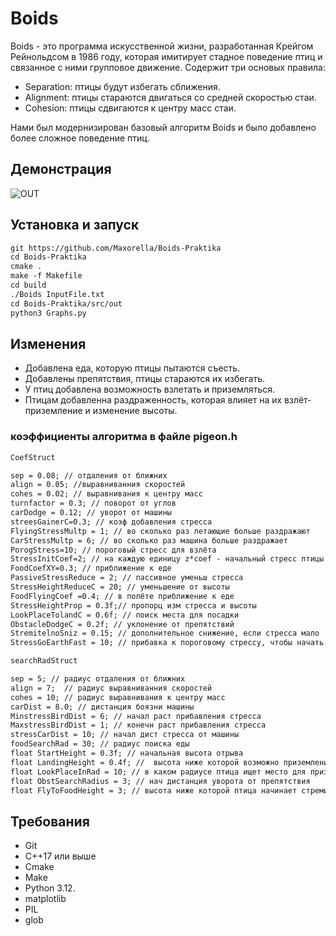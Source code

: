 # Boids
Boids - это программа искусственной жизни, разработанная Крейгом Рейнольдсом в 1986 году, которая имитирует стадное поведение птиц и связанное с ними групповое движение.
Содержит три основых правила:
- Separation: птицы будут избегать сближения.
- Alignment: птицы стараются двигаться со средней скоростью стаи.
- Cohesion: птицы сдвигаются к центру масс стаи.

Нами был модернизирован базовый алгоритм Boids и было добавлено более сложное поведение птиц.
## Демонстрация

![OUT](https://github.com/Maxorella/Boids-Praktika/assets/90093089/9c025d3d-faa4-422e-9eb8-2995be086a71)

## Установка и запуск
```html
git https://github.com/Maxorella/Boids-Praktika
cd Boids-Praktika
cmake .
make -f Makefile
cd build
./Boids InputFile.txt
cd Boids-Praktika/src/out
python3 Graphs.py
```
## Изменения
- Добавлена еда, которую птицы пытаются съесть.
- Добавлены препятствия, птицы стараются их избегать.
- У птиц добавлена возможность взлетать и приземляться.
- Птицам добавленна раздраженность, которая влияет на их взлёт-приземление и изменение высоты.
### коэффициенты алгоритма в файле pigeon.h
```html
CoefStruct

sep = 0.08; // отдаления от ближних
align = 0.05; //выравниванния скоростей
cohes = 0.02; // выравнивания к центру масс
turnfactor = 0.3; // поворот от углов
carDodge = 0.12; // уворот от машины
streesGainerC=0.3; // коэф добавления стресса
FlyingStressMultp = 1; // во сколько раз летающие больше раздражают
CarStressMultp = 6; // во сколько раз машина больше раздражает
PorogStress=10; // пороговый стресс для взлёта
StressInitCoef=2; // на каждую единицу z*coef - начальный стресс птицы
FoodCoefXY=0.3; // приближение к еде
PassiveStressReduce = 2; // пассивное уменьш стресса
StressHeightReduceC = 20; // уменьшение от высоты
FoodFlyingCoef =0.4; // в полёте приближение к еде
StressHeightProp = 0.3f;// пропорц изм стресса и высоты
LookPlaceTolandC = 0.6f; // поиск места для посадки
ObstacleDodgeC = 0.2f; // уклонение от препятствий
StremitelnoSniz = 0.15; // дополнительное снижение, если стресса мало
StressGoEarthFast = 10; // прибавка к пороговому стрессу, чтобы начать быстрое снижение

searchRadStruct

sep = 5; // радиус отдаления от ближних
align = 7;  // радиус выравниванния скоростей
cohes = 10; // радиус выравнивания к центру масс
carDist = 8.0; // дистанция боязни машины
MinstressBirdDist = 6; // начал раст прибавления стресса
MaxstressBirdDist = 1; // конечн раст прибавления стресса
stressCarDist = 10; // начал дист стресса от машины
foodSearchRad = 30; // радиус поиска еды
float StartHeight = 0.3f; // начальная высота отрыва
float LandingHeight = 0.4f; //  высота ниже которой возможно приземление
float LookPlaceInRad = 10; // в каком радиусе птица ищет место для приземления
float ObstSearchRadius = 3; // нач дистанция уворота от препятствия
float FlyToFoodHeight = 3; // высота ниже которой птица начинает стремится к еде
```
## Требования
- Git
- C++17 или выше
- Cmake
- Make
- Python 3.12.
- matplotlib
- PIL
- glob
